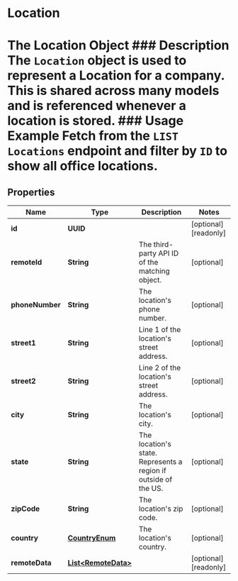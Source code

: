 

# Location

# The Location Object ### Description The `Location` object is used to represent a Location for a company. This is shared across many models and is referenced whenever a location is stored.  ### Usage Example Fetch from the `LIST Locations` endpoint and filter by `ID` to show all office locations.

## Properties

Name | Type | Description | Notes
------------ | ------------- | ------------- | -------------
**id** | **UUID** |  |  [optional] [readonly]
**remoteId** | **String** | The third-party API ID of the matching object. |  [optional]
**phoneNumber** | **String** | The location&#39;s phone number. |  [optional]
**street1** | **String** | Line 1 of the location&#39;s street address. |  [optional]
**street2** | **String** | Line 2 of the location&#39;s street address. |  [optional]
**city** | **String** | The location&#39;s city. |  [optional]
**state** | **String** | The location&#39;s state. Represents a region if outside of the US. |  [optional]
**zipCode** | **String** | The location&#39;s zip code. |  [optional]
**country** | [**CountryEnum**](CountryEnum.md) | The location&#39;s country. |  [optional]
**remoteData** | [**List&lt;RemoteData&gt;**](RemoteData.md) |  |  [optional] [readonly]




